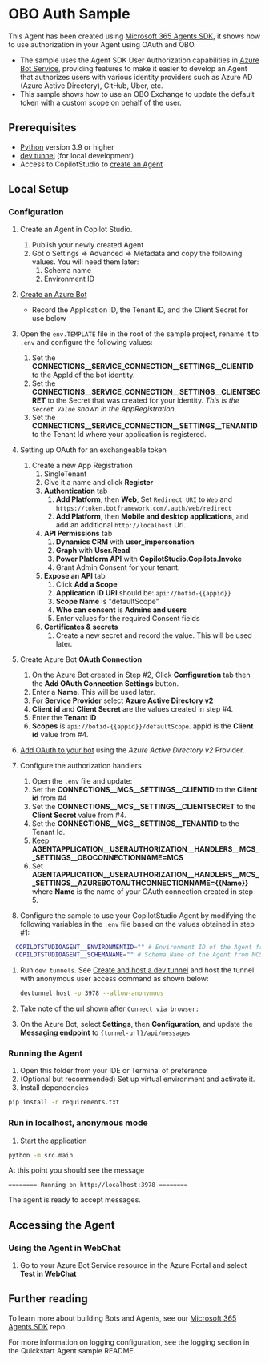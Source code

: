 # OBO Auth Sample

This Agent has been created using [Microsoft 365 Agents SDK](https://github.com/microsoft/agents-for-net), it shows how to use authorization in your Agent using OAuth and OBO.

- The sample uses the Agent SDK User Authorization capabilities in [Azure Bot Service](https://docs.botframework.com), providing features to make it easier to develop an Agent that authorizes users with various identity providers such as Azure AD (Azure Active Directory), GitHub, Uber, etc.
- This sample shows how to use an OBO Exchange to update the default token with a custom scope on behalf of the user.

## Prerequisites

- [Python](https://www.python.org/) version 3.9 or higher
- [dev tunnel](https://learn.microsoft.com/azure/developer/dev-tunnels/get-started?tabs=windows) (for local development)
- Access to CopilotStudio to [create an Agent](https://learn.microsoft.com/microsoft-copilot-studio/fundamentals-get-started?tabs=web)

## Local Setup

### Configuration

1. Create an Agent in Copilot Studio.
   1. Publish your newly created Agent
   1. Got o Settings => Advanced => Metadata and copy the following values. You will need them later:
      1. Schema name
      1. Environment ID

1. [Create an Azure Bot](https://aka.ms/AgentsSDK-CreateBot)
   - Record the Application ID, the Tenant ID, and the Client Secret for use below

1. Open the `env.TEMPLATE` file in the root of the sample project, rename it to `.env` and configure the following values:
   1. Set the **CONNECTIONS__SERVICE_CONNECTION__SETTINGS__CLIENTID** to the AppId of the bot identity.
   2. Set the **CONNECTIONS__SERVICE_CONNECTION__SETTINGS__CLIENTSECRET** to the Secret that was created for your identity. *This is the `Secret Value` shown in the AppRegistration*.
   3. Set the **CONNECTIONS__SERVICE_CONNECTION__SETTINGS__TENANTID** to the Tenant Id where your application is registered.

4. Setting up OAuth for an exchangeable token 
   1. Create a new App Registration
      1. SingleTenant
      1. Give it a name and click **Register**
      1. **Authentication** tab
         1. **Add Platform**, then **Web**, Set `Redirect URI` to `Web` and `https://token.botframework.com/.auth/web/redirect`
         1. **Add Platform**, then **Mobile and desktop applications**, and add an additional `http://localhost` Uri.
      1. **API Permissions** tab
         1. **Dynamics CRM** with **user_impersonation**
         1. **Graph** with **User.Read**
         1. **Power Platform API** with **CopilotStudio.Copilots.Invoke**
         1. Grant Admin Consent for your tenant.
      1. **Expose an API** tab
         1. Click **Add a Scope**
         1. **Application ID URI** should be: `api://botid-{{appid}}`
         1. **Scope Name** is "defaultScope"
         1. **Who can consent** is **Admins and users**
         1. Enter values for the required Consent fields
      1. **Certificates & secrets**
         1. Create a new secret and record the value. This will be used later.

5. Create Azure Bot **OAuth Connection**
   1. On the Azure Bot created in Step #2, Click **Configuration** tab then the **Add OAuth Connection Settings** button.
   1. Enter a **Name**.  This will be used later.
   1. For **Service Provider** select **Azure Active Directory v2**
   1. **Client id** and **Client Secret** are the values created in step #4.
   1. Enter the **Tenant ID**
   1. **Scopes** is `api://botid-{{appid}}/defaultScope`. appid is the **Client id** value from #4.
  
1. [Add OAuth to your bot](https://aka.ms/AgentsSDK-AddAuth) using the _Azure Active Directory v2_ Provider.

1. Configure the authorization handlers
   1. Open the `.env` file and update:
   1. Set the **CONNECTIONS__MCS__SETTINGS__CLIENTID** to the **Client id** from #4
   1. Set the **CONNECTIONS__MCS__SETTINGS__CLIENTSECRET** to the **Client Secret** value from #4.
   1. Set the **CONNECTIONS__MCS__SETTINGS__TENANTID** to the Tenant Id.
   1. Keep **AGENTAPPLICATION__USERAUTHORIZATION__HANDLERS__MCS__SETTINGS__OBOCONNECTIONNAME=MCS**
   1. Set **AGENTAPPLICATION__USERAUTHORIZATION__HANDLERS__MCS__SETTINGS__AZUREBOTOAUTHCONNECTIONNAME={{Name}}** where **Name** is the name of your OAuth connection created in step 5.

1. Configure the sample to use your CopilotStudio Agent by modifying the following variables in the `.env` file based on the values obtained in step #1:

```bash
  COPILOTSTUDIOAGENT__ENVIRONMENTID="" # Environment ID of the Agent from MCS
  COPILOTSTUDIOAGENT__SCHEMANAME="" # Schema Name of the Agent from MCS
```   

1. Run `dev tunnels`. See [Create and host a dev tunnel](https://learn.microsoft.com/azure/developer/dev-tunnels/get-started?tabs=windows) and host the tunnel with anonymous user access command as shown below:

   ```bash
   devtunnel host -p 3978 --allow-anonymous
   ```

1. Take note of the url shown after `Connect via browser:`

1. On the Azure Bot, select **Settings**, then **Configuration**, and update the **Messaging endpoint** to `{tunnel-url}/api/messages`

### Running the Agent

1. Open this folder from your IDE or Terminal of preference
1. (Optional but recommended) Set up virtual environment and activate it.
1. Install dependencies

```sh
pip install -r requirements.txt
```

### Run in localhost, anonymous mode

1. Start the application

```sh
python -m src.main
```

At this point you should see the message 

```text
======== Running on http://localhost:3978 ========
```

The agent is ready to accept messages.

## Accessing the Agent

### Using the Agent in WebChat

1. Go to your Azure Bot Service resource in the Azure Portal and select **Test in WebChat**

## Further reading

To learn more about building Bots and Agents, see our [Microsoft 365 Agents SDK](https://github.com/microsoft/agents) repo.

For more information on logging configuration, see the logging section in the Quickstart Agent sample README.